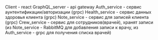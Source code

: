 Client - react
GraphQL_server - api gateway
Auth_service - сервис аунтентификации/авторизации (grpc)
Health_service - сервис данных здоровья клиента (grpc)
Note_service - сервис для записей клиента (grpc)
Crew_service - сервис для сотрудников(врачей), хранят записи (из Note_service - RabbitMQ для добавления записи к врачу, из Auth_service - grpc для получения списка врачей)